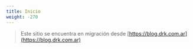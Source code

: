 ```yaml
---
title: Inicio
weight: -270
---
```

> Este sitio se encuentra en migración desde [https://blog.drk.com.ar](https://blog.drk.com.ar)
